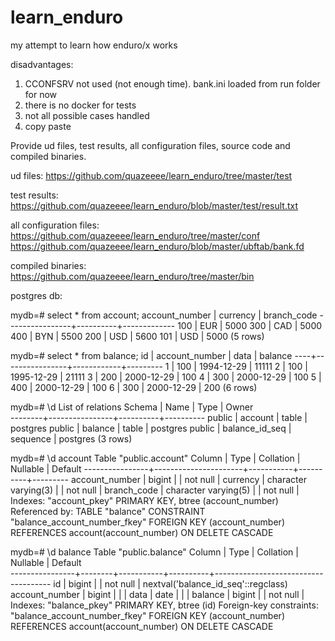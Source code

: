 # learn_enduro
my attempt to learn how enduro/x works

disadvantages:
1) CCONFSRV not used (not enough time). bank.ini loaded from run folder for now
2) there is no docker for tests
3) not all possible cases handled
4) copy paste

Provide ud files, test results, all configuration files, source code and compiled binaries.

ud files: https://github.com/quazeeee/learn_enduro/tree/master/test

test results: https://github.com/quazeeee/learn_enduro/blob/master/test/result.txt

all configuration files:
  https://github.com/quazeeee/learn_enduro/tree/master/conf
  https://github.com/quazeeee/learn_enduro/blob/master/ubftab/bank.fd

compiled binaries: https://github.com/quazeeee/learn_enduro/tree/master/bin

postgres db:

mydb=# select * from account;
 account_number | currency | branch_code 
----------------+----------+-------------
            100 | EUR      | 5000
            300 | CAD      | 5000
            400 | BYN      | 5500
            200 | USD      | 5600
            101 | USD      | 5000
(5 rows)

mydb=# select * from balance;
 id | account_number |    data    | balance 
----+----------------+------------+---------
  1 |            100 | 1994-12-29 |   11111
  2 |            100 | 1995-12-29 |   21111
  3 |            200 | 2000-12-29 |     100
  4 |            300 | 2000-12-29 |     100
  5 |            400 | 2000-12-29 |     100
  6 |            300 | 2000-12-29 |     200
(6 rows)

mydb=# \d
               List of relations
 Schema |      Name      |   Type   |  Owner   
--------+----------------+----------+----------
 public | account        | table    | postgres
 public | balance        | table    | postgres
 public | balance_id_seq | sequence | postgres
(3 rows)

mydb=# \d account
                         Table "public.account"
     Column     |         Type         | Collation | Nullable | Default 
----------------+----------------------+-----------+----------+---------
 account_number | bigint               |           | not null | 
 currency       | character varying(3) |           | not null | 
 branch_code    | character varying(5) |           | not null | 
Indexes:
    "account_pkey" PRIMARY KEY, btree (account_number)
Referenced by:
    TABLE "balance" CONSTRAINT "balance_account_number_fkey" FOREIGN KEY (account_number) REFERENCES account(account_number) ON DELETE CASCADE

mydb=# \d balance
                                Table "public.balance"
     Column     |  Type  | Collation | Nullable |               Default               
----------------+--------+-----------+----------+-------------------------------------
 id             | bigint |           | not null | nextval('balance_id_seq'::regclass)
 account_number | bigint |           |          | 
 data           | date   |           |          | 
 balance        | bigint |           | not null | 
Indexes:
    "balance_pkey" PRIMARY KEY, btree (id)
Foreign-key constraints:
    "balance_account_number_fkey" FOREIGN KEY (account_number) REFERENCES account(account_number) ON DELETE CASCADE
